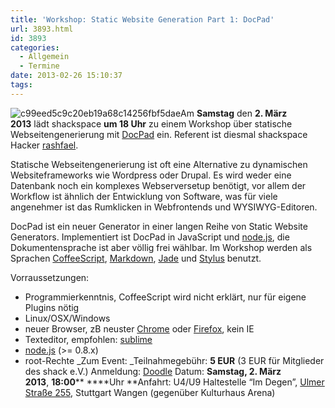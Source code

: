 ```yaml
---
title: 'Workshop: Static Website Generation Part 1: DocPad'
url: 3893.html
id: 3893
categories:
  - Allgemein
  - Termine
date: 2013-02-26 15:10:37
tags:
---
```


![c99eed5c9c20eb19a68c14256fbf5dae](https://blog.shackspace.de/wp-content/uploads/2013/02/c99eed5c9c20eb19a68c14256fbf5dae-150x150.jpeg)Am **Samstag** den **2\. März 2013** lädt shackspace **um 18 Uhr** zu einem Workshop über statische Webseitengenerierung mit [DocPad](http://docpad.org/) ein. Referent ist diesmal shackspace Hacker [rashfael](https://twitter.com/rashfael).

Statische Webseitengenerierung ist oft eine Alternative zu dynamischen Websiteframeworks wie Wordpress oder Drupal. Es wird weder eine Datenbank noch ein komplexes Webserversetup benötigt,
vor allem der Workflow ist ähnlich der Entwicklung von Software, was für viele angenehmer ist das Rumklicken in Webfrontends und WYSIWYG-Editoren.

DocPad ist ein neuer Generator in einer langen Reihe von Static Website Generators.
Implementiert ist DocPad in JavaScript und [node.js](http://nodejs.org/), die Dokumentensprache ist aber völlig frei wählbar.
Im Workshop werden als Sprachen [CoffeeScript](http://coffeescript.org/), [Markdown](http://daringfireball.net/projects/markdown/), [Jade](http://jade-lang.com/) und [Stylus](http://learnboost.github.com/stylus/) benutzt.

Vorraussetzungen:

*   Programmierkenntnis, CoffeeScript wird nicht erklärt, nur für eigene Plugins nötig
*   Linux/OSX/Windows
*   neuer Browser, zB neuster [Chrome](http://google.com/chrome) oder [Firefox](http://www.mozilla.org/firefox/new/), kein IE
*   Texteditor, empfohlen: [sublime](http://www.sublimetext.com/)
*   [node.js](http://nodejs.org/) (&gt;= 0.8.x)
*   root-Rechte
_Zum Event:
_Teilnahmegebühr: **5 EUR** (3 EUR für Mitglieder des shack e.V.)
Anmeldung: [Doodle](http://doodle.com/4mqebb5t64aedqe4)
Datum: **Samstag, 2\. März 2013**, **18:00**** ****Uhr
**Anfahrt: U4/U9 Haltestelle “Im Degen”, [Ulmer Straße 255](https://blog.shackspace.de/?page_id=713), Stuttgart Wangen (gegenüber Kulturhaus Arena)
